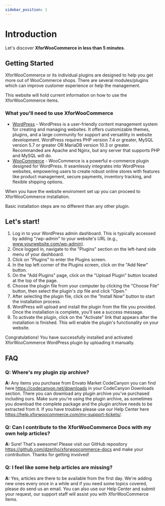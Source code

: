 ```yaml
---
sidebar_position: 1
---
```


# Introduction

Let's discover **XforWooCommerce in less than 5 minutes**.

## Getting Started

XforWooCommerce or its individual plugins are designed to help you get more out of WooCommerce shops. There are several modules/plugins which can improve customer experience or help the management.

This website will hold current information on how to use the XforWooCommerce items.

### What you'll need to use XforWooCommerce

- [WordPress](https://wordpress.org/) - WordPress is a user-friendly content management system for creating and managing websites. It offers customizable themes, plugins, and a large community for support and versatility in website development. WordPress requires PHP version 7.4 or greater, MySQL version 5.7 or greater OR MariaDB version 10.3 or greater. Recommanded are Apache and Nginx, but any server that supports PHP and MySQL will do.
- [WooCommerce](https://woocommerce.com/) - WooCommerce is a powerful e-commerce plugin designed for WordPress. It seamlessly integrates into WordPress websites, empowering users to create robust online stores with features like product management, secure payments, inventory tracking, and flexible shipping options.

When you have the website enviroment set up you can proceed to XforWooCommerce installation.

Basic installation steps are no different than any other plugin.

## Let's start!

1. Log in to your WordPress admin dashboard. This is typically accessed by adding "/wp-admin" to your website's URL (e.g., www.yourwebsite.com/wp-admin).
2. Once logged in, navigate to the "Plugins" section on the left-hand side menu of your dashboard.
3. Click on "Plugins" to enter the Plugins screen.
4. In the top left corner of the Plugins screen, click on the "Add New" button.
5. On the "Add Plugins" page, click on the "Upload Plugin" button located at the top of the page.
6. Choose the plugin file from your computer by clicking the "Choose File" button, then select the plugin's zip file and click "Open."
7. After selecting the plugin file, click on the "Install Now" button to start the installation process.
8. WordPress will upload and install the plugin from the file you provided. Once the installation is complete, you'll see a success message.
9. To activate the plugin, click on the "Activate" link that appears after the installation is finished. This will enable the plugin's functionality on your website.

Congratulations! You have successfully installed and activated XforWooCommerce WordPress plugin by uploading it manually.


## FAQ

### Q: Where's my plugin zip archive?

**A:** Any items you purchase from Envato Market CodeCanyon you can find here https://codecanyon.net/downloads in your CodeCanyon Downloads section. There you can download any plugin archive you've purchased including ours. Make sure you're using the plugin archive, as sometimes you download the complete package and the plugin archive needs to be extracted from it. If you have troubles please use our Help Center here https://help.xforwoocommerce.com/my-support-tickets/.

### Q: Can I contribute to the XforWooCommerce Docs with my own help articles?

**A:** Sure! That's awesome! Please visit our GitHub repository https://github.com/dzeriho/xforwoocommerce-docs and make your contribution. Thanks for getting involved!

### Q: I feel like some help articles are missing?

**A:** Yes, articles are there to be available from the first day. We're adding new ones every once in a while and if you need some topics covered, please do send us an email. You can also use our Help Center and submit your request, our support staff will assist you with XforWooCommerce items.
